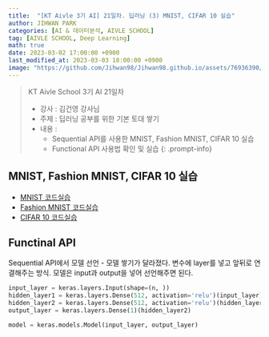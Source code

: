 ```yaml
---
title:  "[KT Aivle 3기 AI] 21일차. 딥러닝 (3) MNIST, CIFAR 10 실습"
author: JIHWAN PARK
categories: [AI & 데이터분석, AIVLE SCHOOL]
tag: [AIVLE SCHOOL, Deep Learning]
math: true
date: 2023-03-02 17:00:00 +0900
last_modified_at: 2023-03-03 18:00:00 +0900
image: "https://github.com/Jihwan98/Jihwan98.github.io/assets/76936390/6be11e55-36a3-4a86-8e30-d8928f732a0c"
---
```

> KT Aivle School 3기 AI 21일차 
> - 강사 : 김건영 강사님
> - 주제 : 딥러닝 공부를 위한 기본 토대 쌓기
> - 내용 :
>   - Sequential API를 사용한 MNIST, Fashion MNIST, CIFAR 10 실습
>   - Functional API 사용법 확인 및 실습
{: .prompt-info}

## MNIST, Fashion MNIST, CIFAR 10 실습
- <a href='https://github.com/Jihwan98/aivle_school/blob/main/2023.02.27_%EB%94%A5%EB%9F%AC%EB%8B%9D_%EC%8B%A4%EC%8A%B5%EC%9E%90%EB%A3%8C/2_2_ANN_MNIST_exercise.ipynb' target='_blank'>MNIST 코드실습</a>
- <a href='https://github.com/Jihwan98/aivle_school/blob/main/2023.02.27_%EB%94%A5%EB%9F%AC%EB%8B%9D_%EC%8B%A4%EC%8A%B5%EC%9E%90%EB%A3%8C/2_3_ANN_Fashion_MNIST.ipynb' target='_blank'>Fashion MNIST 코드실습</a>
- <a href='https://github.com/Jihwan98/aivle_school/blob/main/2023.02.27_%EB%94%A5%EB%9F%AC%EB%8B%9D_%EC%8B%A4%EC%8A%B5%EC%9E%90%EB%A3%8C/2_4_ANN_more_exercise.ipynb' target='_blank'>CIFAR 10 코드실습</a>

## Functinal API
Sequential API에서 모델 선언 - 모델 쌓기가 달라졌다. 변수에 layer를 넣고 앞뒤로 연결해주는 방식. 모델은 input과 output을 넣어 선언해주면 된다.

```python
input_layer = keras.layers.Input(shape=(n, ))
hidden_layer1 = keras.layers.Dense(512, activation='relu')(input_layer)
hidden_layer2 = keras.layers.Dense(512, activation='relu')(hidden_layer2)
output_layer = keras.layers.Dense(1)(hidden_layer2)

model = keras.models.Model(input_layer, output_layer)
```